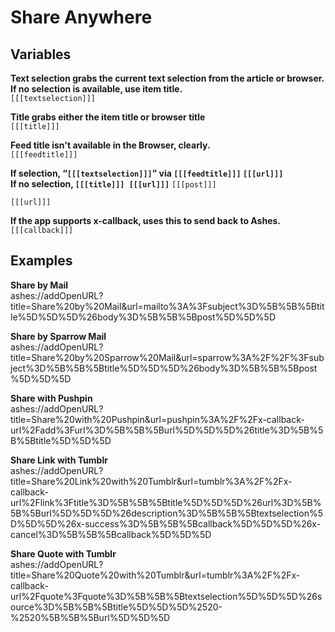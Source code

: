 # Share Anywhere

## Variables

**Text selection grabs the current text selection from the article or browser. If no selection is available, use item title.**  
``[[[textselection]]]``

**Title grabs either the item title or browser title**  
``[[[title]]]``

**Feed title isn't available in the Browser, clearly.**  
``[[[feedtitle]]]``

**If selection, “``[[[textselection]]]``” via ``[[[feedtitle]]]`` ``[[[url]]]``**  
**If no selection, ``[[[title]]] [[[url]]]``**
``[[[post]]]``

``[[[url]]]``

**If the app supports x-callback, uses this to send back to Ashes.**  
``[[[callback]]]``

## Examples

**Share by Mail**  
ashes://addOpenURL?title=Share%20by%20Mail&url=mailto%3A%3Fsubject%3D%5B%5B%5Btitle%5D%5D%5D%26body%3D%5B%5B%5Bpost%5D%5D%5D

**Share by Sparrow Mail**  
ashes://addOpenURL?title=Share%20by%20Sparrow%20Mail&url=sparrow%3A%2F%2F%3Fsubject%3D%5B%5B%5Btitle%5D%5D%5D%26body%3D%5B%5B%5Bpost%5D%5D%5D

**Share with Pushpin**  
ashes://addOpenURL?title=Share%20with%20Pushpin&url=pushpin%3A%2F%2Fx-callback-url%2Fadd%3Furl%3D%5B%5B%5Burl%5D%5D%5D%26title%3D%5B%5B%5Btitle%5D%5D%5D

**Share Link with Tumblr**  
ashes://addOpenURL?title=Share%20Link%20with%20Tumblr&url=tumblr%3A%2F%2Fx-callback-url%2Flink%3Ftitle%3D%5B%5B%5Btitle%5D%5D%5D%26url%3D%5B%5B%5Burl%5D%5D%5D%26description%3D%5B%5B%5Btextselection%5D%5D%5D%26x-success%3D%5B%5B%5Bcallback%5D%5D%5D%26x-cancel%3D%5B%5B%5Bcallback%5D%5D%5D

**Share Quote with Tumblr**  
ashes://addOpenURL?title=Share%20Quote%20with%20Tumblr&url=tumblr%3A%2F%2Fx-callback-url%2Fquote%3Fquote%3D%5B%5B%5Btextselection%5D%5D%5D%26source%3D%5B%5B%5Btitle%5D%5D%5D%2520-%2520%5B%5B%5Burl%5D%5D%5D